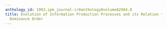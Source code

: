 ```yaml
---
anthology_id: 1993.ipm_journal-ir0anthology0volumeA29A4.8
title: Evolution of Information Production Processes and its Relation to the Lorenz
  Dominance Order
---
```

